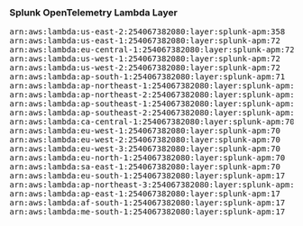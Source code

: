 <h3>Splunk OpenTelemetry Lambda Layer</h3>

<pre>
arn:aws:lambda:us-east-2:254067382080:layer:splunk-apm:358
arn:aws:lambda:us-east-1:254067382080:layer:splunk-apm:72
arn:aws:lambda:eu-central-1:254067382080:layer:splunk-apm:72
arn:aws:lambda:us-west-1:254067382080:layer:splunk-apm:72
arn:aws:lambda:us-west-2:254067382080:layer:splunk-apm:72
arn:aws:lambda:ap-south-1:254067382080:layer:splunk-apm:71
arn:aws:lambda:ap-northeast-1:254067382080:layer:splunk-apm:71
arn:aws:lambda:ap-northeast-2:254067382080:layer:splunk-apm:71
arn:aws:lambda:ap-southeast-1:254067382080:layer:splunk-apm:71
arn:aws:lambda:ap-southeast-2:254067382080:layer:splunk-apm:70
arn:aws:lambda:ca-central-1:254067382080:layer:splunk-apm:70
arn:aws:lambda:eu-west-1:254067382080:layer:splunk-apm:70
arn:aws:lambda:eu-west-2:254067382080:layer:splunk-apm:70
arn:aws:lambda:eu-west-3:254067382080:layer:splunk-apm:70
arn:aws:lambda:eu-north-1:254067382080:layer:splunk-apm:70
arn:aws:lambda:sa-east-1:254067382080:layer:splunk-apm:70
arn:aws:lambda:eu-south-1:254067382080:layer:splunk-apm:17
arn:aws:lambda:ap-northeast-3:254067382080:layer:splunk-apm:17
arn:aws:lambda:ap-east-1:254067382080:layer:splunk-apm:17
arn:aws:lambda:af-south-1:254067382080:layer:splunk-apm:17
arn:aws:lambda:me-south-1:254067382080:layer:splunk-apm:17
</pre>